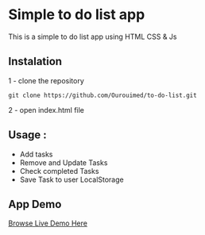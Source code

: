# Simple to do list app 
This is a simple to do list app using HTML CSS & Js 
## Instalation
1 - clone the repository
```bach
git clone https://github.com/Ourouimed/to-do-list.git
```
2 - open index.html file
## Usage :
- Add tasks 
- Remove and Update Tasks
- Check completed Tasks
- Save Task to user LocalStorage
## App Demo 
[Browse Live Demo Here](https://ourouimed.github.io/to-do-list)
